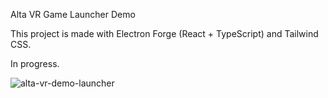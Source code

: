 Alta VR Game Launcher Demo

This project is made with Electron Forge (React + TypeScript) and Tailwind CSS.

In progress.

![alta-vr-demo-launcher](https://user-images.githubusercontent.com/30580612/140990838-5802d622-1454-41f0-a69c-ced39015f140.JPG)

